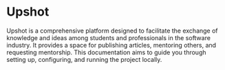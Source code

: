 # Upshot 

Upshot is a comprehensive platform designed to facilitate the exchange of knowledge and ideas among students and professionals in the software industry. It provides a space for publishing articles, mentoring others, and requesting mentorship. This documentation aims to guide you through setting up, configuring, and running the project locally.
